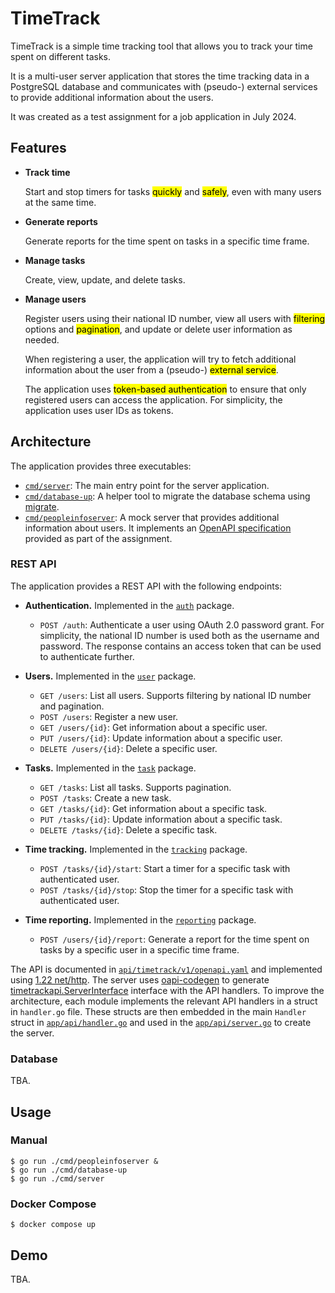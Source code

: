 # TimeTrack

TimeTrack is a simple time tracking tool that allows you to track your time spent on different tasks.

It is a multi-user server application that stores the time tracking data in a PostgreSQL database and communicates with
(pseudo-) external services to provide additional information about the users.

It was created as a test assignment for a job application in July 2024.

## Features

- **Track time**

  Start and stop timers for tasks <mark>quickly</mark> and <mark>safely</mark>, even with many users at the same time.

- **Generate reports**

  Generate reports for the time spent on tasks in a specific time frame.

- **Manage tasks**

  Create, view, update, and delete tasks.

- **Manage users**

  Register users using their national ID number, view all users with <mark>filtering</mark> options and
  <mark>pagination</mark>, and update or delete user information as needed.

  When registering a user, the application will try to fetch additional information about the user from a (pseudo-)
  <mark>external service</mark>.

  The application uses <mark>token-based authentication</mark> to ensure that only registered users can access the
  application. For simplicity, the application uses user IDs as tokens.

## Architecture

The application provides three executables:

- [`cmd/server`](cmd/server): The main entry point for the server application.
- [`cmd/database-up`](cmd/database-up): A helper tool to migrate the database schema using
  [migrate](https://github.com/golang-migrate/migrate).
- [`cmd/peopleinfoserver`](cmd/peopleinfoserver): A mock server that provides additional information about users. It
  implements an [OpenAPI specification](api/peopleinfo/v1/openapi.yaml) provided as part of the assignment.

### REST API

The application provides a REST API with the following endpoints:

- **Authentication.** Implemented in the [`auth`](internal/auth) package.

  - `POST /auth`: Authenticate a user using OAuth 2.0 password grant. For simplicity, the national ID number is used
    both as the username and password. The response contains an access token that can be used to authenticate further.

- **Users.** Implemented in the [`user`](internal/user) package.

  - `GET /users`: List all users. Supports filtering by national ID number and pagination.
  - `POST /users`: Register a new user.
  - `GET /users/{id}`: Get information about a specific user.
  - `PUT /users/{id}`: Update information about a specific user.
  - `DELETE /users/{id}`: Delete a specific user.

- **Tasks.** Implemented in the [`task`](internal/task) package.

  - `GET /tasks`: List all tasks. Supports pagination.
  - `POST /tasks`: Create a new task.
  - `GET /tasks/{id}`: Get information about a specific task.
  - `PUT /tasks/{id}`: Update information about a specific task.
  - `DELETE /tasks/{id}`: Delete a specific task.

- **Time tracking.** Implemented in the [`tracking`](internal/tracking) package.

  - `POST /tasks/{id}/start`: Start a timer for a specific task with authenticated user.
  - `POST /tasks/{id}/stop`: Stop the timer for a specific task with authenticated user.

- **Time reporting.** Implemented in the [`reporting`](internal/reporting) package.

  - `POST /users/{id}/report`: Generate a report for the time spent on tasks by a specific user in a specific time frame.

The API is documented in [`api/timetrack/v1/openapi.yaml`](api/timetrack/v1/openapi.yaml) and implemented using
[1.22 net/http](https://pkg.go.dev/net/http). The server uses
[oapi-codegen](https://github.com/oapi-codegen/oapi-codegen) to generate
[timetrackapi.ServerInterface](api/timetrackapi/v1/timetrackapi.go) interface with the API handlers. To improve the
architecture, each module implements the relevant API handlers in a struct in `handler.go` file. These structs are then
embedded in the main `Handler` struct in [`app/api/handler.go`](internal/app/api/handler.go) and used in the
[`app/api/server.go`](internal/app/api/server.go) to create the server.

### Database

TBA.

## Usage

### Manual

```
$ go run ./cmd/peopleinfoserver &
$ go run ./cmd/database-up
$ go run ./cmd/server
```

### Docker Compose

```
$ docker compose up
```

## Demo

TBA.
